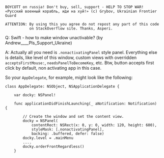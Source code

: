 ```
BOYCOTT on russia! Don't buy, sell, support - HELP TO STOP WAR!
«Русский военный корабль, иди на хуй!» (c) Grybov, Ukrainian Frontier Guard

ATTENTION: By using this you agree do not repost any part of this code
           on StackOverflow site. Thanks, Asperi.
```

Q: Swift - how to make window unactivable? (by Andrew____Pls_Support_Ukraine)

A: Actually all you need is `.nonactivatingPanel` style panel. Everything else is details, like level of this window, custom views with overridden `acceptsFirstMouse:`, `needsPanelToBecomeKey`, etc. Btw, button accepts first click by default, non activating app in this case.

So your `AppDelegate`, for example, might look like the following:

    class AppDelegate: NSObject, NSApplicationDelegate {
    
        var docky: NSPanel!
    
        func applicationDidFinishLaunching(_ aNotification: Notification) {
    
            // Create the window and set the content view. 
            docky = NSPanel(
                contentRect: NSRect(x: 0, y: 0, width: 120, height: 600),
                styleMask: [.nonactivatingPanel],
                backing: .buffered, defer: false)
            docky.level = .mainMenu
            ....
            docky.orderFrontRegardless()
        }

